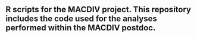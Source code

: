 ## R scripts for the MACDIV project. This repository includes the code used for the analyses performed within the MACDIV postdoc.
